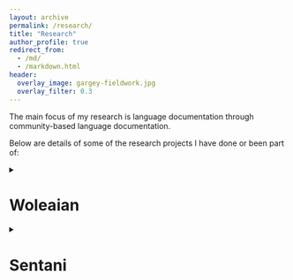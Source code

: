 ```yaml
---
layout: archive
permalink: /research/
title: "Research"
author_profile: true
redirect_from:
  - /md/
  - /markdown.html
header:
  overlay_image: gargey-fieldwork.jpg
  overlay_filter: 0.3
---
```


The main focus of my research is language documentation through community-based language documentation.

Below are details of some of the research projects I have done or been part of:

<details>
  <summary><h1>Woleaian</h1></summary>

    ## Language Documentation and Revitalization of the Woleaian language


Since 2021, I have been working with the Woleaian-speaking community, both in Hawaiʻi and in Yap State on documenting their language and culture. Woleaian is a Micronesian language spoken on 7 small coral atolls in the Outer Islands of Yap State, Federated States of Micronesia (FSM), as well as in the diaspora in Guam, Hawaiʻi and the continental United States. Speaker estimates vary, but the community estimates around 2,000 Woleaian-speakers globally. The main community I have been working with is that of Eauripik atoll, the smallest of the seven, with about 70-90 inhabitants, but larger populations on Yap Main Island. A village, Gargey, on Yap Main Island was my main field site for two fieldwork trips in early 2023, and serves as a continued touchstone whenever I visit Yap for fieldwork.
The Woleaian-speaking community has noticed a decline in the continued use and remembrance of traditional Woleaian oral and physical culture.

</details>


<details>
  <summary><h1>Sentani</h1></summary>

    ## Language Documentation of Western Sentani
WIP

</details>

